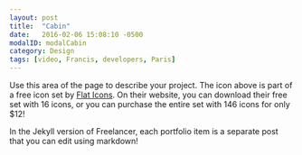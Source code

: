 ```yaml
---
layout: post
title:  "Cabin"
date:   2016-02-06 15:08:10 -0500
modalID: modalCabin
category: Design
tags: [video, Francis, developers, Paris]
---
```

Use this area of the page to describe your project. The icon above is part of a free icon set by [Flat Icons][flat-icons-link]. On their website, you can download their free set with 16 icons, or you can purchase the entire set with 146 icons for only $12!

In the Jekyll version of Freelancer, each portfolio item is a separate post that you can edit using markdown!

[flat-icons-link]: https://sellfy.com/p/8Q9P/jV3VZ/